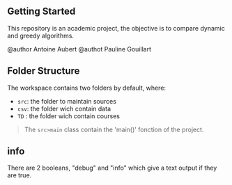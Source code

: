 ## Getting Started

This repository is an academic project, the objective is to compare dynamic and greedy algorithms.

@author Antoine Aubert
@authot Pauline Gouillart

## Folder Structure

The workspace contains two folders by default, where:

- `src`:    the folder to maintain sources
- `csv`:    the folder wich contain data
- `TD` :    the folder wich contain courses

> The `src>main` class contain the 'main()' fonction of the project.

## info

There are 2 booleans, "debug" and "info" which give a text output if they are true.